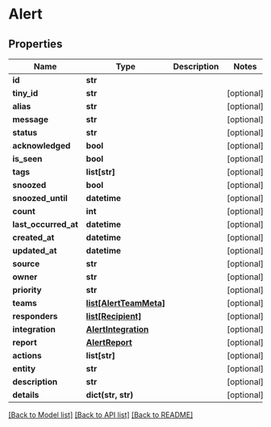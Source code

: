# Alert

## Properties
Name | Type | Description | Notes
------------ | ------------- | ------------- | -------------
**id** | **str** |  | 
**tiny_id** | **str** |  | [optional] 
**alias** | **str** |  | [optional] 
**message** | **str** |  | [optional] 
**status** | **str** |  | [optional] 
**acknowledged** | **bool** |  | [optional] 
**is_seen** | **bool** |  | [optional] 
**tags** | **list[str]** |  | [optional] 
**snoozed** | **bool** |  | [optional] 
**snoozed_until** | **datetime** |  | [optional] 
**count** | **int** |  | [optional] 
**last_occurred_at** | **datetime** |  | [optional] 
**created_at** | **datetime** |  | [optional] 
**updated_at** | **datetime** |  | [optional] 
**source** | **str** |  | [optional] 
**owner** | **str** |  | [optional] 
**priority** | **str** |  | [optional] 
**teams** | [**list[AlertTeamMeta]**](AlertTeamMeta.md) |  | [optional] 
**responders** | [**list[Recipient]**](Recipient.md) |  | [optional] 
**integration** | [**AlertIntegration**](AlertIntegration.md) |  | [optional] 
**report** | [**AlertReport**](AlertReport.md) |  | [optional] 
**actions** | **list[str]** |  | [optional] 
**entity** | **str** |  | [optional] 
**description** | **str** |  | [optional] 
**details** | **dict(str, str)** |  | [optional] 

[[Back to Model list]](../README.md#documentation-for-models) [[Back to API list]](../README.md#documentation-for-api-endpoints) [[Back to README]](../README.md)


